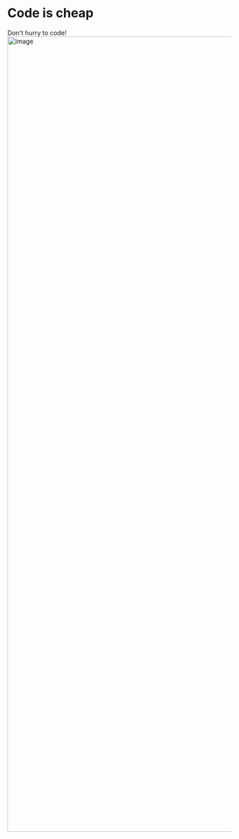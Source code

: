 # Code is cheap
Don't hurry to code!
<img width="2874" height="1788" alt="image" src="https://github.com/user-attachments/assets/cd5e6709-05f4-4dc2-899f-ee9197d4beab" />
